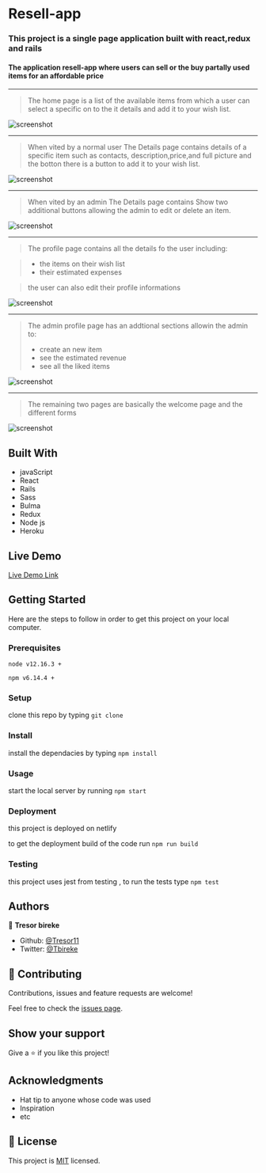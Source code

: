 
# Resell-app

### This project is a single page application built with react,redux and rails

#### The application resell-app where users can sell or the buy partally used items for an affordable price

<hr />

> The home page is a list of the available items from which a user can select a specific on to the it details and add it to your wish list.

![screenshot](./home.png)

<hr />

> When vited by a normal user The Details page contains details of a specific item such as contacts, description,price,and full picture and the botton there is a button to add it to your wish list.

![screenshot](./details.png)

<hr />

> When vited by an admin The Details page contains Show two additional buttons allowing the admin to edit or delete an item.

![screenshot](./details-a.png)

<hr />


> The profile page contains all the details fo the user including:

> - the items on their wish list
> - their estimated expenses

> the user can also edit their profile informations

![screenshot](./profile.png)


<hr />

> The admin profile page has an addtional sections allowin the admin to:
> - create an new item
> - see the estimated revenue
> - see all the liked items


![screenshot](./profile-a.png)

<hr />

> The remaining two pages are basically the welcome page and the different forms

![screenshot](./form.png)


## Built With

- javaScript
- React
- Rails
- Sass
- Bulma
- Redux
- Node js
- Heroku

## Live Demo

[Live Demo Link](https://resell-app.netlify.app/)

## Getting Started

Here are the steps to follow in order to get this project on your local computer.

### Prerequisites

`node v12.16.3 +`

`npm v6.14.4 +`

### Setup

clone this repo by typing `git clone`

### Install

install the dependacies by typing `npm install`

### Usage

start the local server by running `npm start`

### Deployment

this project is deployed on netlify

to get the deployment build of the code run `npm run build`

### Testing

this project uses jest from testing , to run the tests type `npm test` 

## Authors

👤 **Tresor bireke**

- Github: [@Tresor11](https://github.com/Tresor11)
- Twitter: [@Tbireke](https://twitter.com/Tbireke)

## 🤝 Contributing

Contributions, issues and feature requests are welcome!

Feel free to check the [issues page](issues/).

## Show your support

Give a ⭐️ if you like this project!

## Acknowledgments

- Hat tip to anyone whose code was used
- Inspiration
- etc

## 📝 License

This project is [MIT](lic.url) licensed.

